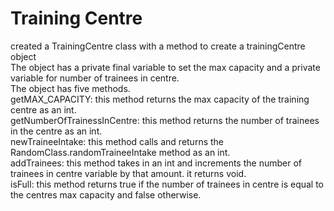 # Training Centre
created a TrainingCentre class with a method to create a trainingCentre object <br />
The object has a private final variable to set the max capacity and a private variable for number of trainees in centre. <br />
The object has five methods. <br />
getMAX_CAPACITY: this method returns the max capacity of the training centre as an int. <br />
getNumberOfTrainessInCentre: this method returns the number of trainees in the centre as an int. <br />
newTraineeIntake: this method calls and returns the RandomClass.randomTraineeIntake method as an int. <br />
addTrainees: this method takes in an int and increments the number of trainees in centre variable by that amount. it returns void. <br />
isFull: this method returns true if the number of trainees in centre is equal to the centres max capacity and false otherwise.
